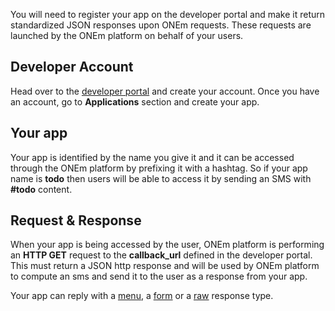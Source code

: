 You will need to register your app on the developer portal and make it return standardized JSON responses upon ONEm requests. These requests are launched by the ONEm platform on behalf of your users.

## Developer Account

Head over to the [developer portal](http://developer-portal-poc.onem.zone) and create your account. Once you have an account, go to **Applications** section and create your app.


## Your app

Your app is identified by the name you give it and it can be accessed through the ONEm platform by prefixing it with a hashtag. So if your app name is **todo** then users will be able to access it by sending an SMS with **#todo** content.


## Request & Response

When your app is being accessed by the user, ONEm platform is performing an **HTTP GET** request to the **callback_url** defined in the developer portal.
This must return a JSON http response and will be used by ONEm platform to compute an sms and send it to the user as a response from your app.

Your app can reply with a [menu](/building/menus/), a [form](/building/forms/) or a [raw](/building/raw/) response type.
